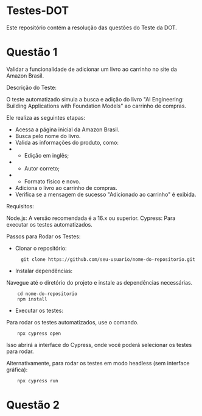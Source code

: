 # Testes-DOT

Este repositório contém a resolução das questões do Teste da DOT.

# Questão 1

Validar a funcionalidade de adicionar um livro ao carrinho no site da Amazon Brasil.

Descrição do Teste:

O teste automatizado simula a busca e adição do livro "AI Engineering: Building Applications with Foundation Models" ao carrinho de compras. 

Ele realiza as seguintes etapas:

- Acessa a página inicial da Amazon Brasil.
- Busca pelo nome do livro.
- Valida as informações do produto, como:
- - Edição em inglês;
- - Autor correto;
- - Formato físico e novo.
- Adiciona o livro ao carrinho de compras.
- Verifica se a mensagem de sucesso "Adicionado ao carrinho" é exibida.

Requisitos:

Node.js: A versão recomendada é a 16.x ou superior.
Cypress: Para executar os testes automatizados.

Passos para Rodar os Testes:

- Clonar o repositório:

		git clone https://github.com/seu-usuario/nome-do-repositorio.git

- Instalar dependências:

Navegue até o diretório do projeto e instale as dependências necessárias.

		cd nome-do-repositorio
		npm install

- Executar os testes:

Para rodar os testes automatizados, use o comando.

		npx cypress open

Isso abrirá a interface do Cypress, onde você poderá selecionar os testes para rodar.

Alternativamente, para rodar os testes em modo headless (sem interface gráfica):

		npx cypress run

# Questão 2

